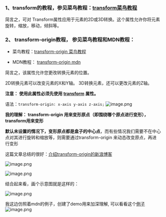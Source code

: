 ### 1、transform的教程，参见菜鸟教程：[transform菜鸟教程](https://www.runoob.com/cssref/css3-pr-transform.html)

简言之，可对 Transform属性应用于元素的2D或3D转换。这个属性允许你将元素旋转，缩放，移动，倾斜等。

 ### 2、 transform-origin教程， 参见菜鸟教程和MDN教程： 

*   菜鸟教程：[transform-origin 菜鸟教程](https://www.runoob.com/cssref/css3-pr-transform-origin.html)

*   MDN教程： [transform-origin mdn](https://developer.mozilla.org/zh-CN/docs/Web/CSS/transform-origin)

简言之，该属性允许您更改转换元素的位置。

2D转换元素可以改变元素的X和Y轴。 3D转换元素，还可以更改元素的Z轴。

**注意： 使用此属性必须先使用 [transform](https://www.runoob.com/cssref/css3-pr-transform.html) 属性。**

语法：`transform-origin: x-axis y-axis z-axis;`
![image.png](https://upload-images.jianshu.io/upload_images/1273659-7b5c68975d9d309d.png?imageMogr2/auto-orient/strip%7CimageView2/2/w/1240)

**我的理解： transform-origin 用来变形原点（即围绕哪个原点进行变形），transform用来变形**

**默认未设置的情况下，变形原点都是盒子的中心点**，而有些情况我们需要不在中心点对其进行旋转和缩放等，则需要通过transform-origin 来动态改变原点，再进行变形

这篇文章总结的很好：[介绍transform-origin的新浪博客](http://blog.sina.com.cn/s/blog_780a942701014xl8.html)

![image.png](https://upload-images.jianshu.io/upload_images/1273659-c9fca92d68204484.png?imageMogr2/auto-orient/strip%7CimageView2/2/w/1240)

![image.png](https://upload-images.jianshu.io/upload_images/1273659-d5dc8e0f8df777a7.png?imageMogr2/auto-orient/strip%7CimageView2/2/w/1240)

结合起来看，画个示意图就是这样的：

![image.png](https://upload-images.jianshu.io/upload_images/1273659-25cb65065daa8f9c.png?imageMogr2/auto-orient/strip%7CimageView2/2/w/1240)

我这边仿照着mdn的例子，创建了demo用来加深理解, 可以看看这个[例子](http://jsrun.net/ikVKp)
![image.png](https://upload-images.jianshu.io/upload_images/1273659-bef55c402ba3ed83.png?imageMogr2/auto-orient/strip%7CimageView2/2/w/1240)




